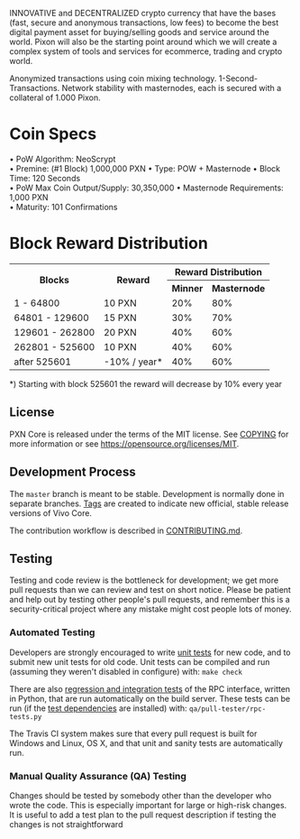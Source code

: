 INNOVATIVE and DECENTRALIZED crypto currency that have the bases (fast, secure and anonymous transactions, low fees) to become the best digital payment asset for buying/selling goods and service around the world. Pixon will also be the starting point around which we will create a complex system of tools and services for ecommerce, trading and crypto world.

Anonymized transactions using coin mixing technology. 1-Second-Transactions. Network stability with masternodes, each is secured with a collateral of 1.000 Pixon.



# Coin Specs

• PoW Algorithm: NeoScrypt  
• Premine: (#1 Block) 1,000,000 PXN 
• Type: POW + Masternode
• Block Time: 120 Seconds  
• PoW Max Coin Output/Supply: 30,350,000 
• Masternode Requirements: 1,000 PXN  
• Maturity: 101 Confirmations   

# Block Reward Distribution

<table class="reward_table"width="100%">
<tr>
<th rowspan=2>Blocks</th>
<th rowspan=2>Reward</th>						
<th colspan=2>Reward Distribution</th>
</tr>
<tr>
<th>Minner</th>
<th>Masternode</th>
</tr>
<tr>
<td>1 - 64800</td>
<td>10 PXN</td>
<td>20%</td>
<td>80%</td>
</tr>
<tr>
<td>64801 - 129600</td>
<td>15 PXN</td>
<td>30%</td>
<td>70%</td>
</tr>
<tr>
<td>129601 - 262800</td>
<td>20 PXN</td>
<td>40%</td>
<td>60%</td>
</tr>
<tr>
<td>262801 - 525600</td>
<td>10 PXN</td>
<td>40%</td>
<td>60%</td>
</tr>

<tr>
<td>after 525601</td>
<td>-10% / year*</td>
<td>40%</td>
<td>60%</td>
</tr>

</table>				
*) Starting with block 525601 the reward will decrease by 10% every year



License
-------

PXN Core is released under the terms of the MIT license. See [COPYING](COPYING) for more
information or see https://opensource.org/licenses/MIT.

Development Process
-------------------

The `master` branch is meant to be stable. Development is normally done in separate branches.
[Tags](https://github.com/pixonpay/pixon/tags) are created to indicate new official,
stable release versions of Vivo Core.

The contribution workflow is described in [CONTRIBUTING.md](CONTRIBUTING.md).

Testing
-------

Testing and code review is the bottleneck for development; we get more pull
requests than we can review and test on short notice. Please be patient and help out by testing
other people's pull requests, and remember this is a security-critical project where any mistake might cost people
lots of money.

### Automated Testing

Developers are strongly encouraged to write [unit tests](/doc/unit-tests.md) for new code, and to
submit new unit tests for old code. Unit tests can be compiled and run
(assuming they weren't disabled in configure) with: `make check`

There are also [regression and integration tests](/qa) of the RPC interface, written
in Python, that are run automatically on the build server.
These tests can be run (if the [test dependencies](/qa) are installed) with: `qa/pull-tester/rpc-tests.py`

The Travis CI system makes sure that every pull request is built for Windows
and Linux, OS X, and that unit and sanity tests are automatically run.

### Manual Quality Assurance (QA) Testing

Changes should be tested by somebody other than the developer who wrote the
code. This is especially important for large or high-risk changes. It is useful
to add a test plan to the pull request description if testing the changes is
not straightforward
